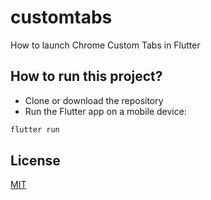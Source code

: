 # customtabs

How to launch Chrome Custom Tabs in Flutter

## How to run this project?

- Clone or download the repository
- Run the Flutter app on a mobile device:

```bash
flutter run
```

## License
[MIT](LICENSE)

